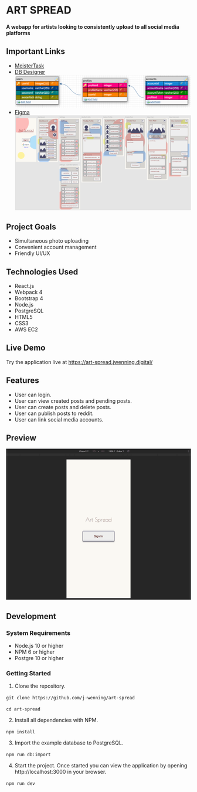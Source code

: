 # ART SPREAD

#### A webapp for artists looking to consistently upload to all social media platforms

## Important Links
* [MeisterTask](https://www.meistertask.com/app/project/88Cw0S4I/art-spread)
* [DB Designer](https://app.dbdesigner.net/designer/schema/312566)
![db deigner preview](./images/db-designer-preview.png)
* [Figma](https://www.figma.com/file/Uwm1qMrq7DO536Nzz4XoFT/Art-Spread?node-id=0%3A1)
![art spread figma preview](./images/figma-preview.png)

## Project Goals
* Simultaneous photo uploading
* Convenient account management
* Friendly UI/UX

## Technologies Used
* React.js
* Webpack 4
* Bootstrap 4
* Node.js
* PostgreSQL
* HTML5
* CSS3
* AWS EC2

## Live Demo
Try the application live at https://art-spread.jwenning.digital/

## Features
* User can login.
* User can view created posts and pending posts.
* User can create posts and delete posts.
* User can publish posts to reddit.
* User can link social media accounts.

## Preview
![alt text](./images/art-spread.gif)

## Development
### System Requirements
* Node.js 10 or higher
* NPM 6 or higher
* Postgre 10 or higher

### Getting Started
1. Clone the repository.

`git clone https://github.com/j-wenning/art-spread`

`cd art-spread`

2. Install all dependencies with NPM.

`npm install`

3. Import the example database to PostgreSQL.

`npm run db:import`

4. Start the project. Once started you can view the application by opening http://localhost:3000 in your browser.

`npm run dev`
